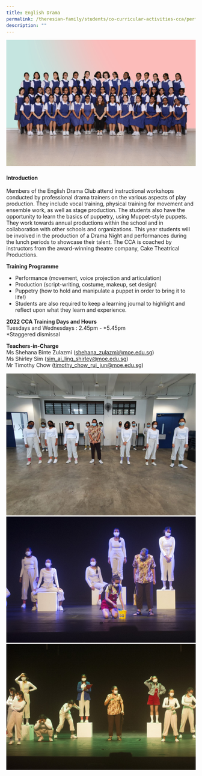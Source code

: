 ```yaml
---
title: English Drama
permalink: /theresian-family/students/co-curricular-activities-cca/performing-arts/english-drama/
description: ""
---
```

<img src="/images/ed1.jpg">
<h4><strong>Introduction</strong></h4>
<p>Members of the English Drama Club attend instructional workshops conducted by professional drama trainers on the various aspects of play production. They include vocal training, physical training for movement and ensemble work, as well as stage production. The students also have the opportunity to learn the basics of puppetry, using Muppet-style puppets. They work towards annual productions within the school and in collaboration with other schools and organizations. This year students will be involved in the production of a Drama Night and performances during the lunch periods to showcase their talent. The CCA is coached by instructors from the award-winning theatre company, Cake Theatrical Productions.</p>
<p><strong>Training Programme</strong></p>
<ul>
<li>Performance (movement, voice projection and articulation)</li>
<li>Production (script-writing, costume, makeup, set design)</li>
<li>Puppetry (how to hold and manipulate a puppet in order to bring it to life!)</li>
<li>Students are also required to keep a learning journal to highlight and reflect upon what they learn and experience.</li>
</ul>
<p><strong>2022 CCA Training Days and Hours<br /></strong>Tuesdays and Wednesdays : 2.45pm - *5.45pm<br />*Staggered dismissal</p>
<p><strong>Teachers-in-Charge</strong><br />Ms Shehana Binte Zulazmi (<a href="mailto:shehana_zulazmi@moe.edu.sg" target="">shehana_zulazmi@moe.edu.sg</a>)<br />Ms Shirley Sim (<a href="mailto:sim_ai_ling_shirley@moe.edu.sg" target="">sim_ai_ling_shirley@moe.edu.sg</a>)<br />Mr Timothy Chow (<a href="mailto:timothy_chow_rui_jun@moe.edu.sg" target="">timothy_chow_rui_jun@moe.edu.sg</a>)</p>
<img src="/images/ed2.jpeg"><br>
<img src="/images/ed3.jpg"><br>
<img src="/images/ed4.jpg">